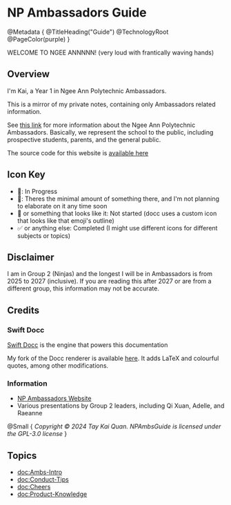 # NP Ambassadors Guide

@Metadata {
    @TitleHeading("Guide")
    @TechnologyRoot
    @PageColor(purple)
}

WELCOME TO NGEE ANNNNN! (very loud with frantically waving hands)

## Overview

I'm Kai, a Year 1 in Ngee Ann Polytechnic Ambassadors. 

This is a mirror of my private notes, containing only Ambassadors related information.

See [this link](https://www.np.edu.sg/student-life/clubs-societies/np-ambassadors) for more information about the Ngee Ann 
Polytechnic Ambassadors. Basically, we represent the school to the public, including prospective students, parents, and the
general public.

The source code for this website is [available here](https://kaitheredninja.github.io/NPAmbsGuide/)

## Icon Key

- 🔄: In Progress
- 📝: Theres the minimal amount of something there, and I'm not planning to elaborate on it any time soon
- 📄 or something that looks like it: Not started (docc uses a custom icon that looks like that emoji's outline)
- ✅ or anything else: Completed (I might use different icons for different subjects or topics)

## Disclaimer

I am in Group 2 (Ninjas) and the longest I will be in Ambassadors is from 2025 to 2027 (inclusive). If you are
reading this after 2027 or are from a different group, this information may not be accurate.

## Credits

### Swift Docc

[Swift Docc](https://www.swift.org/documentation/docc/) is the engine that powers this documentation

My fork of the Docc renderer is available [here](https://github.com/KaiTheRedNinja/swift-docc-render). It adds LaTeX and colourful quotes, 
among other modifications.

### Information

- [NP Ambassadors Website](https://www.np.edu.sg/student-life/clubs-societies/np-ambassadors)
- Various presentations by Group 2 leaders, including Qi Xuan, Adelle, and Raeanne

@Small {
    _Copyright © 2024 Tay Kai Quan. NPAmbsGuide is licensed under the GPL-3.0 license_
}

## Topics

- <doc:Ambs-Intro>
- <doc:Conduct-Tips>
- <doc:Cheers>
- <doc:Product-Knowledge>